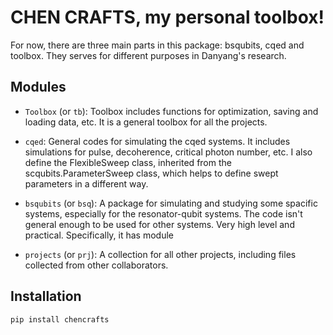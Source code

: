 CHEN CRAFTS, my personal toolbox!
=================================

For now, there are three main parts in this package:
bsqubits, cqed and toolbox. 
They serves for different purposes in Danyang's research.


## Modules
- `Toolbox` (or `tb`): Toolbox includes functions for optimization, saving and loading data, etc. It is a general toolbox for all the projects.


- `cqed`: General codes for simulating the cqed systems. It includes simulations for pulse, decoherence, critical photon number, etc. I also define the FlexibleSweep class, inherited from the scqubits.ParameterSweep class, which helps to define swept parameters in a different way. 


- `bsqubits` (or `bsq`): A package for simulating and studying some spacific systems, especially for the resonator-qubit systems. The code isn't general enough to be used for other systems. Very high level and practical. Specifically, it has module 


- `projects` (or `prj`): A collection for all other projects, including files collected from other collaborators.

## Installation
```bash
pip install chencrafts
```